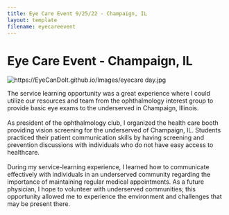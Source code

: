 ```yaml
---
title: Eye Care Event 9/25/22 - Champaign, IL 
layout: template
filename: eyecareevent
---
```


# Eye Care Event - Champaign, IL

<img src="https://EyeCanDoIt.github.io/Images/eyecare day.jpg" alt="https://EyeCanDoIt.github.io/Images/eyecare day.jpg" loading="lazy"> 

The service learning opportunity was a great experience where 
I could utilize our resources and team from the ophthalmology interest group to provide 
basic eye exams to the underserved in Champaign, Illinois.
<br>
<br>
As president of the ophthalmology club, I organized the health care booth providing vision screening for the underserved of Champaign, IL. Students practiced their patient communication skills by having screening and prevention discussions with individuals who do not have easy access to healthcare.
<br>
<br>
During my service-learning experience, I learned how to communicate effectively with individuals in an underserved community regarding the importance of maintaining 
regular medical appointments. As a future physician, I hope to volunteer with underserved communities; this opportunity allowed me to experience the 
environment and challenges that may be present there.
